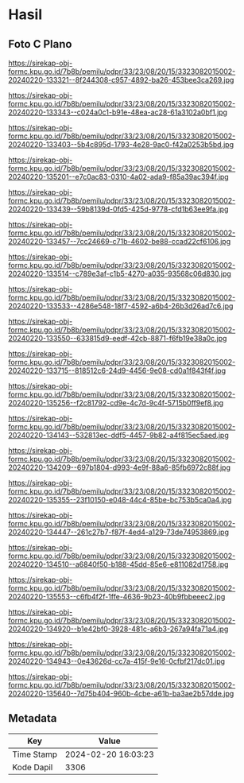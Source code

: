 # Hasil

## Foto C Plano

https://sirekap-obj-formc.kpu.go.id/7b8b/pemilu/pdpr/33/23/08/20/15/3323082015002-20240220-133321--8f244308-c957-4892-ba26-453bee3ca269.jpg

https://sirekap-obj-formc.kpu.go.id/7b8b/pemilu/pdpr/33/23/08/20/15/3323082015002-20240220-133343--c024a0c1-b91e-48ea-ac28-61a3102a0bf1.jpg

https://sirekap-obj-formc.kpu.go.id/7b8b/pemilu/pdpr/33/23/08/20/15/3323082015002-20240220-133403--5b4c895d-1793-4e28-9ac0-f42a0253b5bd.jpg

https://sirekap-obj-formc.kpu.go.id/7b8b/pemilu/pdpr/33/23/08/20/15/3323082015002-20240220-135201--e7c0ac83-0310-4a02-ada9-f85a39ac394f.jpg

https://sirekap-obj-formc.kpu.go.id/7b8b/pemilu/pdpr/33/23/08/20/15/3323082015002-20240220-133439--59b8139d-0fd5-425d-9778-cfd1b63ee9fa.jpg

https://sirekap-obj-formc.kpu.go.id/7b8b/pemilu/pdpr/33/23/08/20/15/3323082015002-20240220-133457--7cc24669-c71b-4602-be88-ccad22cf6106.jpg

https://sirekap-obj-formc.kpu.go.id/7b8b/pemilu/pdpr/33/23/08/20/15/3323082015002-20240220-133514--c789e3af-c1b5-4270-a035-93568c06d830.jpg

https://sirekap-obj-formc.kpu.go.id/7b8b/pemilu/pdpr/33/23/08/20/15/3323082015002-20240220-133533--4286e548-18f7-4592-a6b4-26b3d26ad7c6.jpg

https://sirekap-obj-formc.kpu.go.id/7b8b/pemilu/pdpr/33/23/08/20/15/3323082015002-20240220-133550--633815d9-eedf-42cb-8871-f6fb19e38a0c.jpg

https://sirekap-obj-formc.kpu.go.id/7b8b/pemilu/pdpr/33/23/08/20/15/3323082015002-20240220-133715--818512c6-24d9-4456-9e08-cd0a1f843f4f.jpg

https://sirekap-obj-formc.kpu.go.id/7b8b/pemilu/pdpr/33/23/08/20/15/3323082015002-20240220-135256--f2c81792-cd9e-4c7d-9c4f-5715b0ff9ef8.jpg

https://sirekap-obj-formc.kpu.go.id/7b8b/pemilu/pdpr/33/23/08/20/15/3323082015002-20240220-134143--532813ec-ddf5-4457-9b82-a4f815ec5aed.jpg

https://sirekap-obj-formc.kpu.go.id/7b8b/pemilu/pdpr/33/23/08/20/15/3323082015002-20240220-134209--697b1804-d993-4e9f-88a6-85fb6972c88f.jpg

https://sirekap-obj-formc.kpu.go.id/7b8b/pemilu/pdpr/33/23/08/20/15/3323082015002-20240220-135355--23f10150-e048-44c4-85be-bc753b5ca0a4.jpg

https://sirekap-obj-formc.kpu.go.id/7b8b/pemilu/pdpr/33/23/08/20/15/3323082015002-20240220-134447--261c27b7-f87f-4ed4-a129-73de74953869.jpg

https://sirekap-obj-formc.kpu.go.id/7b8b/pemilu/pdpr/33/23/08/20/15/3323082015002-20240220-134510--a6840f50-b188-45dd-85e6-e811082d1758.jpg

https://sirekap-obj-formc.kpu.go.id/7b8b/pemilu/pdpr/33/23/08/20/15/3323082015002-20240220-135553--c6fb4f2f-1ffe-4636-9b23-40b9fbbeeec2.jpg

https://sirekap-obj-formc.kpu.go.id/7b8b/pemilu/pdpr/33/23/08/20/15/3323082015002-20240220-134920--b1e42bf0-3928-481c-a6b3-267a94fa71a4.jpg

https://sirekap-obj-formc.kpu.go.id/7b8b/pemilu/pdpr/33/23/08/20/15/3323082015002-20240220-134943--0e43626d-cc7a-415f-9e16-0cfbf217dc01.jpg

https://sirekap-obj-formc.kpu.go.id/7b8b/pemilu/pdpr/33/23/08/20/15/3323082015002-20240220-135640--7d75b404-960b-4cbe-a61b-ba3ae2b57dde.jpg


## Metadata

| Key        | Value               |
| ---------- | ------------------- |
| Time Stamp | 2024-02-20 16:03:23 |
| Kode Dapil | 3306                |




